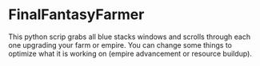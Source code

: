 # FinalFantasyFarmer
 This python scrip grabs all blue stacks windows and scrolls through each one upgrading your farm or empire.  You can change some things to optimize what it is working on (empire advancement or resource buildup).
